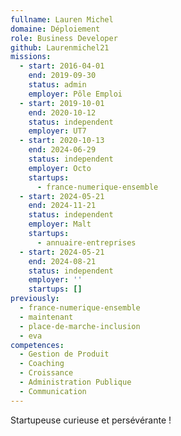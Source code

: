 ```yaml
---
fullname: Lauren Michel
domaine: Déploiement
role: Business Developer
github: Laurenmichel21
missions:
  - start: 2016-04-01
    end: 2019-09-30
    status: admin
    employer: Pôle Emploi
  - start: 2019-10-01
    end: 2020-10-12
    status: independent
    employer: UT7
  - start: 2020-10-13
    end: 2024-06-29
    status: independent
    employer: Octo
    startups:
      - france-numerique-ensemble
  - start: 2024-05-21
    end: 2024-11-21
    status: independent
    employer: Malt
    startups:
      - annuaire-entreprises
  - start: 2024-05-21
    end: 2024-08-21
    status: independent
    employer: ''
    startups: []
previously:
  - france-numerique-ensemble
  - maintenant
  - place-de-marche-inclusion
  - eva
competences:
  - Gestion de Produit
  - Coaching
  - Croissance
  - Administration Publique
  - Communication
---
```

Startupeuse curieuse et persévérante !
